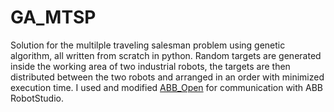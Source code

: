 # GA_MTSP

Solution for the multilple traveling salesman problem using genetic algorithm, all written from scratch in python. 
Random targets are generated inside the working area of two industrial robots, the targets are then distributed between the two robots and arranged in an order with minimized execution time. 
I used and modified [ABB_Open](https://github.com/robotics/open_abb) for communication with ABB RobotStudio.
